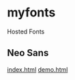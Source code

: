 # myfonts
 Hosted Fonts

## Neo Sans
[index.html](https://suiramus.github.io/myfonts/fonts/neo-sans/index.html) 
[demo.html](https://suiramus.github.io/myfonts/fonts/neo-sans/demo.html) 
